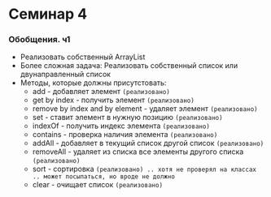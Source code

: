 # Семинар 4

### Обобщения. ч1

* Реализовать собственный ArrayList
* Более сложная задача: Реализовать собственный список или двунаправленный список
* Методы, которые должны присутстовать:
    * add - добавляет элемент `(реализовано)`
    * get by index - получить элемент `(реализовано)`
    * remove by index and by element - удаляет элемент `(реализовано)`
    * set - ставит элемент в нужную позицию `(реализовано)`
    * indexOf - получить индекс элемента `(реализовано)`
    * contains - проверка наличия элемента `(реализовано)`
    * addAll - добавляет в текущий список другой список `(реализовано)`
    * removeAll - удаляет из списка все элементы другого списка `(реализовано)`
    * sort - сортировка `(реализовано) .. хотя не проверял на классах .. может посыпаться, но вроде не должно`
    * clear - очищает список `(реализовано)`